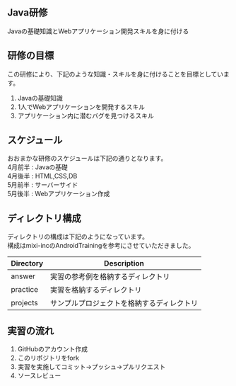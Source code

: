 ## Java研修
Javaの基礎知識とWebアプリケーション開発スキルを身に付ける

## 研修の目標
この研修により、下記のような知識・スキルを身に付けることを目標としています。

1. Javaの基礎知識
2. 1人でWebアプリケーションを開発するスキル
3. アプリケーション内に潜むバグを見つけるスキル

## スケジュール
おおまかな研修のスケジュールは下記の通りとなります。  
4月前半 : Javaの基礎  
4月後半 : HTML,CSS,DB  
5月前半 : サーバーサイド   
5月後半 : Webアプリケーション作成  

## ディレクトリ構成
ディレクトリの構成は下記のようになっています。  
構成はmixi-incのAndroidTrainingを参考にさせていただきました。

| Directory | Description |
|-----------|-------------|
|answer| 実習の参考例を格納するディレクトリ|
|practice| 実習を格納するディレクトリ|
|projects| サンプルプロジェクトを格納するディレクトリ|

## 実習の流れ
1. GitHubのアカウント作成
2. このリポジトリをfork
3. 実習を実施してコミット→プッシュ→プルリクエスト
4. ソースレビュー

